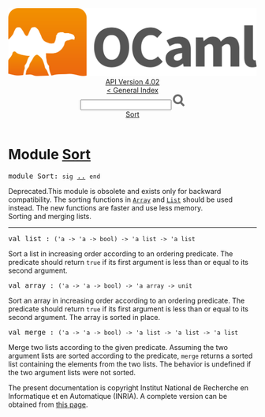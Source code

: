<!-- ((! set title API !)) ((! set documentation !)) ((! set api !)) ((! set nobreadcrumb !)) -->
<div class="api"><header><nav class="toc brand"><a class="brand" href="https://ocaml.org/"><img src="colour-logo-gray.svg" class="svg" alt="OCaml"></a></nav><nav class="toc"><div class="toc_version"><a href="/docs" id="version-select">API Version 4.02</a></div><a href="index.html">&lt; General Index</a><div class="api_search"><input type="text" name="apisearch" id="api_search" oninput="mySearch(false);" onkeypress="this.oninput();" onclick="this.oninput();" onpaste="this.oninput();">
<img src="search_icon.svg" alt="Search" class="svg" onclick="mySearch(false)"></div>
<div id="search_results"></div><div class="toc_title"><a href="#top">Sort</a></div><ul></ul></nav></header>

<h1>Module <a href="type_Sort.html">Sort</a></h1>

<pre><span class="keyword">module</span> Sort: <code class="code"><span class="keyword">sig</span></code> <a href="Sort.html">..</a> <code class="code"><span class="keyword">end</span></code></pre><div class="info module top">
<span class="warning">Deprecated.</span>This module is obsolete and exists only for backward
   compatibility.
   The sorting functions in <a href="Array.html"><code class="code"><span class="constructor">Array</span></code></a> and <a href="List.html"><code class="code"><span class="constructor">List</span></code></a> should be used instead.
   The new functions are faster and use less memory.<br>
Sorting and merging lists.<br>
</div>
<hr width="100%">

<pre><span id="VALlist"><span class="keyword">val</span> list</span> : <code class="type">('a -&gt; 'a -&gt; bool) -&gt; 'a list -&gt; 'a list</code></pre><div class="info ">
Sort a list in increasing order according to an ordering predicate.
   The predicate should return <code class="code"><span class="keyword">true</span></code> if its first argument is
   less than or equal to its second argument.<br>
</div>

<pre><span id="VALarray"><span class="keyword">val</span> array</span> : <code class="type">('a -&gt; 'a -&gt; bool) -&gt; 'a array -&gt; unit</code></pre><div class="info ">
Sort an array in increasing order according to an
   ordering predicate.
   The predicate should return <code class="code"><span class="keyword">true</span></code> if its first argument is
   less than or equal to its second argument.
   The array is sorted in place.<br>
</div>

<pre><span id="VALmerge"><span class="keyword">val</span> merge</span> : <code class="type">('a -&gt; 'a -&gt; bool) -&gt; 'a list -&gt; 'a list -&gt; 'a list</code></pre><div class="info ">
Merge two lists according to the given predicate.
   Assuming the two argument lists are sorted according to the
   predicate, <code class="code">merge</code> returns a sorted list containing the elements
   from the two lists. The behavior is undefined if the two
   argument lists were not sorted.<br>
</div>
<div class="copyright">The present documentation is copyright Institut National de Recherche en Informatique et en Automatique (INRIA). A complete version can be obtained from <a href="http://caml.inria.fr/pub/docs/manual-ocaml/">this page</a>.</div></div>